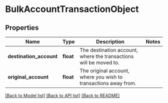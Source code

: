 # BulkAccountTransactionObject


## Properties
Name | Type | Description | Notes
------------ | ------------- | ------------- | -------------
**destination_account** | **float** | The destination account, where the transactions will be moved to. | 
**original_account** | **float** | The original account, where you wish to transactions away from. | 

[[Back to Model list]](../README.md#documentation-for-models) [[Back to API list]](../README.md#documentation-for-api-endpoints) [[Back to README]](../README.md)


